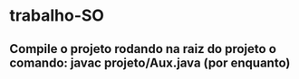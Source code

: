 # trabalho-SO

## Compile o projeto rodando na raiz do projeto o comando: javac projeto/Aux.java (por enquanto) 
